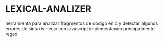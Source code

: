 # LEXICAL-ANALIZER
herramienta para analizar fragmentos de codigo en c y detectar algunos errores de sintaxis
hecjo con javascript implementando principalmente regex
